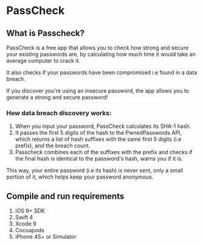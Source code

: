 # PassCheck

## What is Passcheck?

PassCheck is a free app that allows you to check how strong and secure your existing passwords are, by calculating how much time it would take an average computer to crack it.

It also checks if your passwords have been compromised i.e found in a data breach.

If you discover you're using an insecure password, the app allows you to generate a strong and secure password!

### How data breach discovery works:

1. When you input your password, PassCheck calculates its SHA-1 hash.
2. It passes the first 5 digits of the hash to the PwnedPasswords API, which returns a list of hash suffixes with the same first 5 digits (i.e prefix), and the breach count.
3. Passcheck combines each of the suffixes with the prefix and checks if the final hash is identical to the password's hash, warns you if it is.

This way, your entire password (i.e its hash) is never sent, only a small portion of it, which helps keep your password anonymous.

## Compile and run requirements

1. iOS 9+ SDK
2. Swift 4
3. Xcode 9
4. Cocoapods
5. iPhone 4S+ or Simulator
